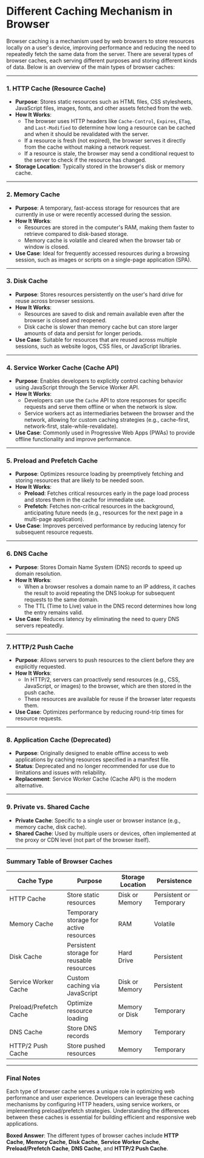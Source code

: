 # Different Caching Mechanism in Browser
Browser caching is a mechanism used by web browsers to store resources locally on a user's device, improving performance and reducing the need to repeatedly fetch the same data from the server. There are several types of browser caches, each serving different purposes and storing different kinds of data. Below is an overview of the main types of browser caches:

---

### 1. **HTTP Cache (Resource Cache)**
   - **Purpose**: Stores static resources such as HTML files, CSS stylesheets, JavaScript files, images, fonts, and other assets fetched from the web.
   - **How It Works**:
     - The browser uses HTTP headers like `Cache-Control`, `Expires`, `ETag`, and `Last-Modified` to determine how long a resource can be cached and when it should be revalidated with the server.
     - If a resource is fresh (not expired), the browser serves it directly from the cache without making a network request.
     - If a resource is stale, the browser may send a conditional request to the server to check if the resource has changed.
   - **Storage Location**: Typically stored in the browser's disk or memory cache.

---

### 2. **Memory Cache**
   - **Purpose**: A temporary, fast-access storage for resources that are currently in use or were recently accessed during the session.
   - **How It Works**:
     - Resources are stored in the computer's RAM, making them faster to retrieve compared to disk-based storage.
     - Memory cache is volatile and cleared when the browser tab or window is closed.
   - **Use Case**: Ideal for frequently accessed resources during a browsing session, such as images or scripts on a single-page application (SPA).

---

### 3. **Disk Cache**
   - **Purpose**: Stores resources persistently on the user's hard drive for reuse across browser sessions.
   - **How It Works**:
     - Resources are saved to disk and remain available even after the browser is closed and reopened.
     - Disk cache is slower than memory cache but can store larger amounts of data and persist for longer periods.
   - **Use Case**: Suitable for resources that are reused across multiple sessions, such as website logos, CSS files, or JavaScript libraries.

---

### 4. **Service Worker Cache (Cache API)**
   - **Purpose**: Enables developers to explicitly control caching behavior using JavaScript through the Service Worker API.
   - **How It Works**:
     - Developers can use the `Cache` API to store responses for specific requests and serve them offline or when the network is slow.
     - Service workers act as intermediaries between the browser and the network, allowing for custom caching strategies (e.g., cache-first, network-first, stale-while-revalidate).
   - **Use Case**: Commonly used in Progressive Web Apps (PWAs) to provide offline functionality and improve performance.

---

### 5. **Preload and Prefetch Cache**
   - **Purpose**: Optimizes resource loading by preemptively fetching and storing resources that are likely to be needed soon.
   - **How It Works**:
     - **Preload**: Fetches critical resources early in the page load process and stores them in the cache for immediate use.
     - **Prefetch**: Fetches non-critical resources in the background, anticipating future needs (e.g., resources for the next page in a multi-page application).
   - **Use Case**: Improves perceived performance by reducing latency for subsequent resource requests.

---

### 6. **DNS Cache**
   - **Purpose**: Stores Domain Name System (DNS) records to speed up domain resolution.
   - **How It Works**:
     - When a browser resolves a domain name to an IP address, it caches the result to avoid repeating the DNS lookup for subsequent requests to the same domain.
     - The TTL (Time to Live) value in the DNS record determines how long the entry remains valid.
   - **Use Case**: Reduces latency by eliminating the need to query DNS servers repeatedly.

---

### 7. **HTTP/2 Push Cache**
   - **Purpose**: Allows servers to push resources to the client before they are explicitly requested.
   - **How It Works**:
     - In HTTP/2, servers can proactively send resources (e.g., CSS, JavaScript, or images) to the browser, which are then stored in the push cache.
     - These resources are available for reuse if the browser later requests them.
   - **Use Case**: Optimizes performance by reducing round-trip times for resource requests.

---

### 8. **Application Cache (Deprecated)**
   - **Purpose**: Originally designed to enable offline access to web applications by caching resources specified in a manifest file.
   - **Status**: Deprecated and no longer recommended for use due to limitations and issues with reliability.
   - **Replacement**: Service Worker Cache (Cache API) is the modern alternative.

---

### 9. **Private vs. Shared Cache**
   - **Private Cache**: Specific to a single user or browser instance (e.g., memory cache, disk cache).
   - **Shared Cache**: Used by multiple users or devices, often implemented at the proxy or CDN level (not part of the browser itself).

---

### Summary Table of Browser Caches

| **Cache Type**         | **Purpose**                                      | **Storage Location**       | **Persistence**          |
|-------------------------|--------------------------------------------------|----------------------------|--------------------------|
| HTTP Cache             | Store static resources                           | Disk or Memory             | Persistent or Temporary  |
| Memory Cache           | Temporary storage for active resources          | RAM                        | Volatile                 |
| Disk Cache             | Persistent storage for reusable resources       | Hard Drive                 | Persistent               |
| Service Worker Cache   | Custom caching via JavaScript                    | Disk or Memory             | Persistent               |
| Preload/Prefetch Cache | Optimize resource loading                        | Memory or Disk             | Temporary                |
| DNS Cache              | Store DNS records                                | Memory                     | Temporary                |
| HTTP/2 Push Cache      | Store pushed resources                           | Memory                     | Temporary                |

---

### Final Notes
Each type of browser cache serves a unique role in optimizing web performance and user experience. Developers can leverage these caching mechanisms by configuring HTTP headers, using service workers, or implementing preload/prefetch strategies. Understanding the differences between these caches is essential for building efficient and responsive web applications.

**Boxed Answer**:
The different types of browser caches include **HTTP Cache**, **Memory Cache**, **Disk Cache**, **Service Worker Cache**, **Preload/Prefetch Cache**, **DNS Cache**, and **HTTP/2 Push Cache**.
